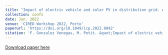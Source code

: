 ```yaml
---
title: "Impact of electric vehicle and solar PV in distribution grid. A data-driven survey"
collection: confs
date: Jun. 2022
venue: 'CIRED Workshop 2022, Porto'
paperurl: 'https://doi.org/10.1049/icp.2022.0842'
citation: 'F. Gonzalez Venegas, M. Petit. &quot;Impact of electric vehicle and solar PV in distribution grid. A data-driven survey&quot;, <i>CIRED Porto Workshop 2022: E-mobility and power distribution systems</i>, June 2022'
---
```


<a href='https://doi.org/10.1049/icp.2022.0842'>Download paper here</a>

[//]: # (Recommended citation: F. Gonzalez Venegas, M. Petit. &quot;Impact of electric vehicle and solar PV in distribution grid. A data-driven survey&quot;, <i>CIRED Porto Workshop 2022: E-mobility and power distribution systems</i>, June 2022)

  
